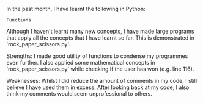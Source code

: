 In the past month, I have learnt the following in Python:

    Functions

Although I haven't learnt many new concepts, I have made large programs that apply all the concepts that I have learnt so far. This is demonstrated in 'rock_paper_scissors.py'.

Strengths: I made good utility of functions to condense my programmes even further. I also applied some mathematical concepts in 'rock_paper_scissors.py' while checking if the user has won (e.g. line 116).

Weaknesses: Whilst I did reduce the amount of comments in my code, I still believe I have used them in excess. After looking back at my code, I also think my comments would seem unprofessional to others.
    
